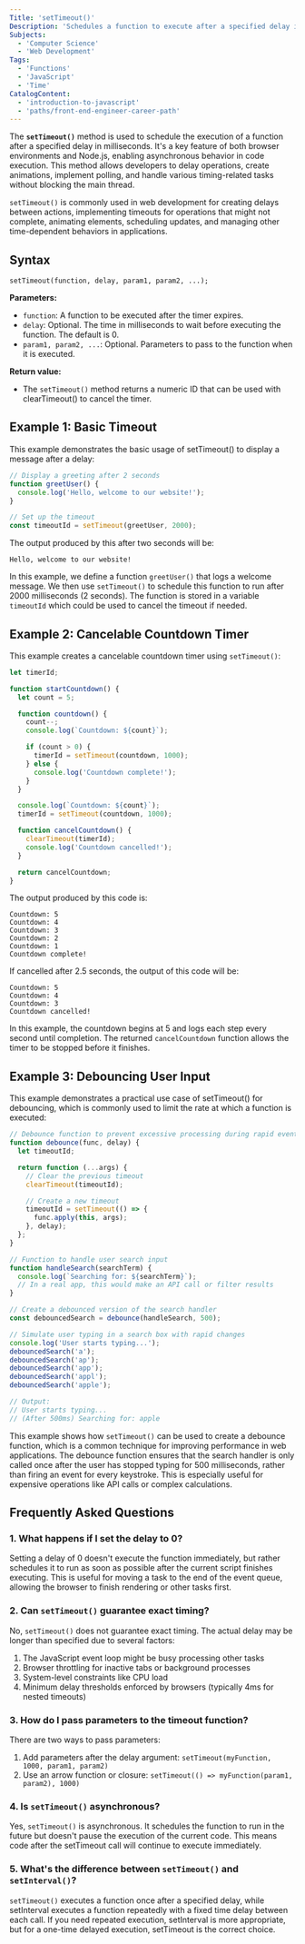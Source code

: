 ```yaml
---
Title: 'setTimeout()'
Description: 'Schedules a function to execute after a specified delay in milliseconds.'
Subjects:
  - 'Computer Science'
  - 'Web Development'
Tags:
  - 'Functions'
  - 'JavaScript'
  - 'Time'
CatalogContent:
  - 'introduction-to-javascript'
  - 'paths/front-end-engineer-career-path'
---
```


The **`setTimeout()`** method is used to schedule the execution of a function after a specified delay in milliseconds. It's a key feature of both browser environments and Node.js, enabling asynchronous behavior in code execution. This method allows developers to delay operations, create animations, implement polling, and handle various timing-related tasks without blocking the main thread.

`setTimeout()` is commonly used in web development for creating delays between actions, implementing timeouts for operations that might not complete, animating elements, scheduling updates, and managing other time-dependent behaviors in applications.

## Syntax

```pseudo
setTimeout(function, delay, param1, param2, ...);
```

**Parameters:**

- `function`: A function to be executed after the timer expires.
- `delay`: Optional. The time in milliseconds to wait before executing the function. The default is 0.
- `param1, param2, ...`: Optional. Parameters to pass to the function when it is executed.

**Return value:**

- The `setTimeout()` method returns a numeric ID that can be used with clearTimeout() to cancel the timer.

## Example 1: Basic Timeout

This example demonstrates the basic usage of setTimeout() to display a message after a delay:

```js
// Display a greeting after 2 seconds
function greetUser() {
  console.log('Hello, welcome to our website!');
}

// Set up the timeout
const timeoutId = setTimeout(greetUser, 2000);
```

The output produced by this after two seconds will be:

```shell
Hello, welcome to our website!
```

In this example, we define a function `greetUser()` that logs a welcome message. We then use `setTimeout()` to schedule this function to run after 2000 milliseconds (2 seconds). The function is stored in a variable `timeoutId` which could be used to cancel the timeout if needed.

## Example 2: Cancelable Countdown Timer

This example creates a cancelable countdown timer using `setTimeout()`:

```js
let timerId;

function startCountdown() {
  let count = 5;

  function countdown() {
    count--;
    console.log(`Countdown: ${count}`);

    if (count > 0) {
      timerId = setTimeout(countdown, 1000);
    } else {
      console.log('Countdown complete!');
    }
  }

  console.log(`Countdown: ${count}`);
  timerId = setTimeout(countdown, 1000);

  function cancelCountdown() {
    clearTimeout(timerId);
    console.log('Countdown cancelled!');
  }

  return cancelCountdown;
}
```

The output produced by this code is:

```shell
Countdown: 5
Countdown: 4
Countdown: 3
Countdown: 2
Countdown: 1
Countdown complete!
```

If cancelled after 2.5 seconds, the output of this code will be:

```shell
Countdown: 5
Countdown: 4
Countdown: 3
Countdown cancelled!
```

In this example, the countdown begins at 5 and logs each step every second until completion. The returned `cancelCountdown` function allows the timer to be stopped before it finishes.

## Example 3: Debouncing User Input

This example demonstrates a practical use case of setTimeout() for debouncing, which is commonly used to limit the rate at which a function is executed:

```js
// Debounce function to prevent excessive processing during rapid events
function debounce(func, delay) {
  let timeoutId;

  return function (...args) {
    // Clear the previous timeout
    clearTimeout(timeoutId);

    // Create a new timeout
    timeoutId = setTimeout(() => {
      func.apply(this, args);
    }, delay);
  };
}

// Function to handle user search input
function handleSearch(searchTerm) {
  console.log(`Searching for: ${searchTerm}`);
  // In a real app, this would make an API call or filter results
}

// Create a debounced version of the search handler
const debouncedSearch = debounce(handleSearch, 500);

// Simulate user typing in a search box with rapid changes
console.log('User starts typing...');
debouncedSearch('a');
debouncedSearch('ap');
debouncedSearch('app');
debouncedSearch('appl');
debouncedSearch('apple');

// Output:
// User starts typing...
// (After 500ms) Searching for: apple
```

This example shows how `setTimeout()` can be used to create a debounce function, which is a common technique for improving performance in web applications. The debounce function ensures that the search handler is only called once after the user has stopped typing for 500 milliseconds, rather than firing an event for every keystroke. This is especially useful for expensive operations like API calls or complex calculations.

## Frequently Asked Questions

### 1. What happens if I set the delay to 0?

Setting a delay of 0 doesn't execute the function immediately, but rather schedules it to run as soon as possible after the current script finishes executing. This is useful for moving a task to the end of the event queue, allowing the browser to finish rendering or other tasks first.

### 2. Can `setTimeout()` guarantee exact timing?

No, `setTimeout()` does not guarantee exact timing. The actual delay may be longer than specified due to several factors:

1. The JavaScript event loop might be busy processing other tasks
2. Browser throttling for inactive tabs or background processes
3. System-level constraints like CPU load
4. Minimum delay thresholds enforced by browsers (typically 4ms for nested timeouts)

### 3. How do I pass parameters to the timeout function?

There are two ways to pass parameters:

1. Add parameters after the delay argument: `setTimeout(myFunction, 1000, param1, param2)`
2. Use an arrow function or closure: `setTimeout(() => myFunction(param1, param2), 1000)`

### 4. Is `setTimeout()` asynchronous?

Yes, `setTimeout()` is asynchronous. It schedules the function to run in the future but doesn't pause the execution of the current code. This means code after the setTimeout call will continue to execute immediately.

### 5. What's the difference between `setTimeout()` and `setInterval()`?

`setTimeout()` executes a function once after a specified delay, while setInterval executes a function repeatedly with a fixed time delay between each call. If you need repeated execution, setInterval is more appropriate, but for a one-time delayed execution, setTimeout is the correct choice.

